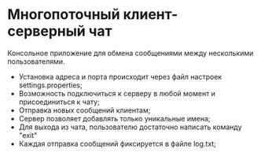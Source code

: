 # Многопоточный клиент-серверный чат

Консольное приложение для обмена сообщениями между несколькими пользователями.

- Установка адреса и порта происходит через файл настроек settings.properties;
- Возможность подключиться к серверу в любой момент и присоединиться к чату;
- Отправка новых сообщений клиентам;
- Сервер позволяет добавлять только уникальные имена;
- Для выхода из чата, пользователю достаточно написать команду "exit"
- Каждая отправка сообщений фиксируется в файле log.txt;
